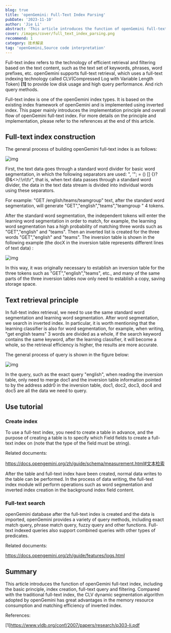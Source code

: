```yaml
---
blog: true
title: 'openGemini: Full-Text Index Parsing'
pubDate: '2023-11-10'
author: 'Jie Li'
abstract: 'This article introduces the function of openGemini full-text index, including the basic principle, index creation, full-text query and filtering. Compared with the traditional full-text index, the CLV dynamic segmentation algorithm adopted by openGemini has great advantages in the memory resource consumption and matching efficiency of inverted index.'
cover: /images/cover/full_text_index_parsing.png
recommend: 1
category: 技术解读
tag: 'openGemini,Source code interpretation'
---
```


Full-text index refers to the technology of efficient retrieval and filtering based on the text content, such as the text set of keywords, phrases, word prefixes, etc. openGemini supports full-text retrieval, which uses a full-text indexing technology called CLV(Compressed Log with Variable Length Token) **[1]** to provide low disk usage and high query performance. And rich query methods.

Full-text index is one of the openGemini index types. It is based on the existing index framework of openGemini and is implemented using inverted index. This paper mainly introduces the implementation principle and overall flow of openGemini full-text index. For more details on the principle and implementation, please refer to the references at the end of this article.

## **Full-text index construction**

The general process of building openGemini full-text index is as follows:

![img](/images/docs_img/d47b364693f07e6e38a71f3a24bb03b9.jpg)

First, the text data goes through a standard word divider for basic word segmentation, in which the following separators are used: ", '\"; = () [] {}? @&<>/:\n\t\r", that is, when text data passes through a standard word divider, the data in the text data stream is divided into individual words using these separators.

For example: "GET /english/teams/teamgroup" text, after the standard word segmentation, will generate "GET","english","teams","teamgroup " 4 tokens.

After the standard word segmentation, the independent tokens will enter the learning word segmentation in order to match, for example, the learning word segmentation has a high probability of matching three words such as "GET","english" and "teams". Then an inverted list is created for the three words "GET","english" and "teams". The inversion table is shown in the following example (the docX in the inversion table represents different lines of text data) :

![img](/images/docs_img/e150ef26b3c8932ee18217d8b4dccb3b.jpg)

In this way, it was originally necessary to establish an inversion table for the three tokens such as "GET","english","teams", etc., and many of the same parts of the three inversion tables now only need to establish a copy, saving storage space.

## **Text retrieval principle**

In full-text index retrieval, we need to use the same standard word segmentation and learning word segmentation. After word segmentation, we search in inverted index. In particular, it is worth mentioning that the learning classifier is also for word segmentation, for example, when writing, "get english teams" 3 words are divided as a whole, if the search keyword contains the same keyword, after the learning classifier, it will become a whole, so the retrieval efficiency is higher, the results are more accurate.

The general process of query is shown in the figure below:

![img](/images/docs_img/1cf699a07ca3438431c2d0133f8ae601.png)

In the query, such as the exact query "english", when reading the inversion table, only need to merge doc1 and the inversion table information pointed to by the address addr0 in the inversion table, doc1, doc2, doc3, doc4 and doc5 are all the data we need to query.

## **Use tutorial**

### **Create index**

To use a full-text index, you need to create a table in advance, and the purpose of creating a table is to specify which Field fields to create a full-text index on (note that the type of the field must be string).

Related documents:

https://docs.opengemini.org/zh/guide/schema/measurement.html#文本检索

After the table and full-text index have been created, normal data writes to the table can be performed. In the process of data writing, the full-text index module will perform operations such as word segmentation and inverted index creation in the background index field content.

### **Full-text search**

openGemini database after the full-text index is created and the data is imported, openGemini provides a variety of query methods, including exact match query, phrase match query, fuzzy query and other functions. Full-text indexed queries also support combined queries with other types of predicates.

Related documents:

https://docs.opengemini.org/zh/guide/features/logs.html

## **Summary**

This article introduces the function of openGemini full-text index, including the basic principle, index creation, full-text query and filtering. Compared with the traditional full-text index, the CLV dynamic segmentation algorithm adopted by openGemini has great advantages in the memory resource consumption and matching efficiency of inverted index.

References:

[1]https://www.vldb.org/conf/2007/papers/research/p303-li.pdf
